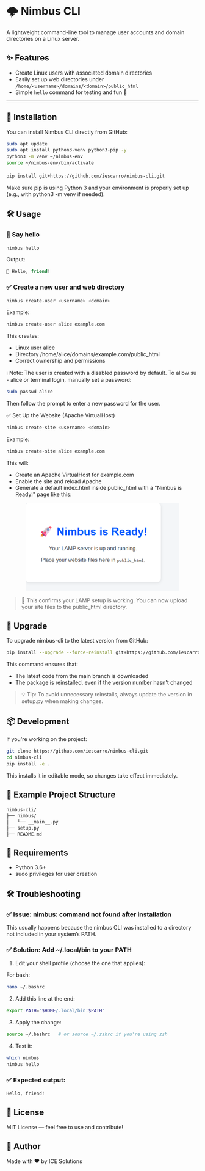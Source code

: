 # 🌩️ Nimbus CLI

A lightweight command-line tool to manage user accounts and domain directories on a Linux server.

## ✨ Features

- Create Linux users with associated domain directories
- Easily set up web directories under `/home/<username>/domains/<domain>/public_html`
- Simple `hello` command for testing and fun 🎉

---

## 🚀 Installation

You can install Nimbus CLI directly from GitHub:

```bash
sudo apt update
sudo apt install python3-venv python3-pip -y
python3 -m venv ~/nimbus-env
source ~/nimbus-env/bin/activate

pip install git+https://github.com/iescarro/nimbus-cli.git
```

Make sure pip is using Python 3 and your environment is properly set up (e.g., with python3 -m venv if needed).

## 🛠️ Usage

### 👋 Say hello

```bash
nimbus hello
```

Output:

```cpp
👋 Hello, friend!
```

### ✅ Create a new user and web directory

```bash
nimbus create-user <username> <domain>
```

Example:

```bash
nimbus create-user alice example.com
```

This creates:

* Linux user alice
* Directory /home/alice/domains/example.com/public_html
* Correct ownership and permissions

ℹ️ Note:
The user is created with a disabled password by default.
To allow su - alice or terminal login, manually set a password:

```bash
sudo passwd alice
```

Then follow the prompt to enter a new password for the user.

✅ Set Up the Website (Apache VirtualHost)

```bash
nimbus create-site <username> <domain>
```

Example:
```bash
nimbus create-site alice example.com
```

This will:
* Create an Apache VirtualHost for example.com
* Enable the site and reload Apache
* Generate a default index.html inside public_html with a "Nimbus is Ready!" page like this:

<p align="center"> <img src="https://raw.githubusercontent.com/iescarro/nimbus-cli/main/art/sample.png?v=1" alt="Nimbus is Ready!" width="400"/> </p>

> 📁 This confirms your LAMP setup is working. You can now upload your site files to the public_html directory.

## 🔄 Upgrade

To upgrade nimbus-cli to the latest version from GitHub:

```bash
pip install --upgrade --force-reinstall git+https://github.com/iescarro/nimbus-cli.git
```

This command ensures that:
* The latest code from the main branch is downloaded
* The package is reinstalled, even if the version number hasn't changed

> 💡 Tip: To avoid unnecessary reinstalls, always update the version in setup.py when making changes.

## 📦 Development

If you're working on the project:

```bash
git clone https://github.com/iescarro/nimbus-cli.git
cd nimbus-cli
pip install -e .
```

This installs it in editable mode, so changes take effect immediately.

## 🧪 Example Project Structure

```arduino
nimbus-cli/
├── nimbus/
│   └── __main__.py
├── setup.py
├── README.md
```

## 🔐 Requirements

* Python 3.6+
* sudo privileges for user creation

## 🛠️ Troubleshooting

### ✅ Issue: nimbus: command not found after installation

This usually happens because the nimbus CLI was installed to a directory not included in your system’s PATH.

### ✅ Solution: Add ~/.local/bin to your PATH

1. Edit your shell profile (choose the one that applies):

For bash:

```bash
nano ~/.bashrc
```

2. Add this line at the end:

```bash
export PATH="$HOME/.local/bin:$PATH"
```

3. Apply the change:

```bash
source ~/.bashrc   # or source ~/.zshrc if you're using zsh
```

4. Test it:

```bash
which nimbus
nimbus hello
```

### ✅ Expected output:

```bash
Hello, friend!
```

## 📄 License
MIT License — feel free to use and contribute!

## 🙌 Author
Made with ❤️ by ICE Solutions
